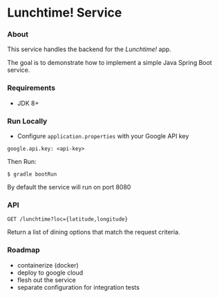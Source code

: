# Lunchtime! Service

### About
This service handles the backend for the *Lunchtime!* app.

The goal is to demonstrate how to implement a simple Java Spring Boot service.

### Requirements
- JDK 8+

### Run Locally
- Configure `application.properties` with your Google API key
```
google.api.key: <api-key>
```

Then Run:

```
$ gradle bootRun
```

By default the service will run on port 8080

### API
```
GET /lunchtime?loc={latitude,longitude}
```

Return a list of dining options that match the request criteria.

### Roadmap
- containerize (docker)
- deploy to google cloud
- flesh out the service
- separate configuration for integration tests